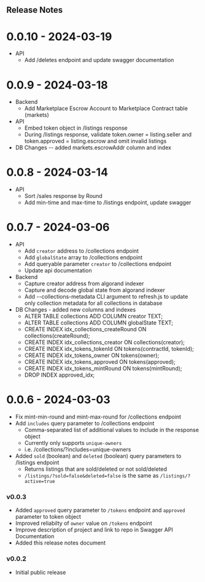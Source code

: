 ## Release Notes

# 0.0.10 - 2024-03-19
* API
  * Add /deletes endpoint and update swagger documentation
# 0.0.9 - 2024-03-18
* Backend
  * Add Marketplace Escrow Account to Marketplace Contract table (markets)
* API
  * Embed token object in /listings response
  * During /listings response, validate token.owner = listing.seller and token.approved = listing.escrow and omit invalid listings
* DB Changes -- added markets.escrowAddr column and index
# 0.0.8 - 2024-03-14
* API
  * Sort /sales response by Round
  * Add min-time and max-time to /listings endpoint, update swagger
# 0.0.7 - 2024-03-06
* API
  * Add `creator` address to /collections endpoint
  * Add `globalState` array to /collections endpoint
  * Add queryable parameter `creator` to /collections endpoint
  * Update api documentation
* Backend
  * Capture creator address from algorand indexer
  * Capture and decode global state from algorand indexer
  * Add --collections-metadata CLI argument to refresh.js to update only collection metadata for all collections in database
* DB Changes - added new columns and indexes
  * ALTER TABLE collections ADD COLUMN creator TEXT;
  * ALTER TABLE collections ADD COLUMN globalState TEXT;
  * CREATE INDEX idx_collections_createRound ON collections(createRound);
  * CREATE INDEX idx_collections_creator ON collections(creator);
  * CREATE INDEX idx_tokens_tokenId ON tokens(contractId, tokenId);
  * CREATE INDEX idx_tokens_owner ON tokens(owner);
  * CREATE INDEX idx_tokens_approved ON tokens(approved);
  * CREATE INDEX idx_tokens_mintRound ON tokens(mintRound);
  * DROP INDEX approved_idx;

# 0.0.6 - 2024-03-03
* Fix mint-min-round and mint-max-round for /collections endpoint
* Add `includes` query parameter to /collections endpoint
  * Comma-separated list of additional values to include in the response object
  * Currently only supports `unique-owners`
  * i.e. /collections/?includes=unique-owners
* Added `sold` (boolean) and `deleted` (boolean) query parameters to /listings endpoint
  * Returns listings that are sold/deleted or not sold/deleted
  * `/listings/?sold=false&deleted=false` is the same as `/listings/?active=true`

### v0.0.3
* Added `approved` query parameter to `/tokens` endpoint and `approved` parameter to token object
* Improved reliabilty of `owner` value on `/tokens` endpoint
* Improve description of project and link to repo in Swagger API Documentation
* Added this release notes document

### v0.0.2
* Initial public release